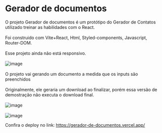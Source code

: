 # Gerador de documentos

O projeto Gerador de documentos é um protótipo do Gerador de Contatos utilizado treinar as habilidades com o React.
<br><br>
Foi construido com Vite+React, Html, Styled-components, Javascript, Router-DOM.
<br><br>
Esse projeto ainda não está responsivo.
<br><br>
![image](https://user-images.githubusercontent.com/108771153/190675922-4709b5da-b5e2-4b20-b277-0af4b2235dd7.png)
<br><br>
O projeto vai gerando um documento a medida que os inputs são preenchidos
<br><br>
Originalmente, ele geraria um download ao finalizar, porém essa versão de demostração não executa o download final.
<br><br>
![image](https://user-images.githubusercontent.com/108771153/190676892-62aab8ff-8b27-47ed-be88-1008b986f9d9.png)
<br><br>
![image](https://user-images.githubusercontent.com/108771153/190677216-d7eea042-b739-4265-9a5c-79baf79bb350.png)


Confira o deploy no link: https://gerador-de-documentos.vercel.app/
